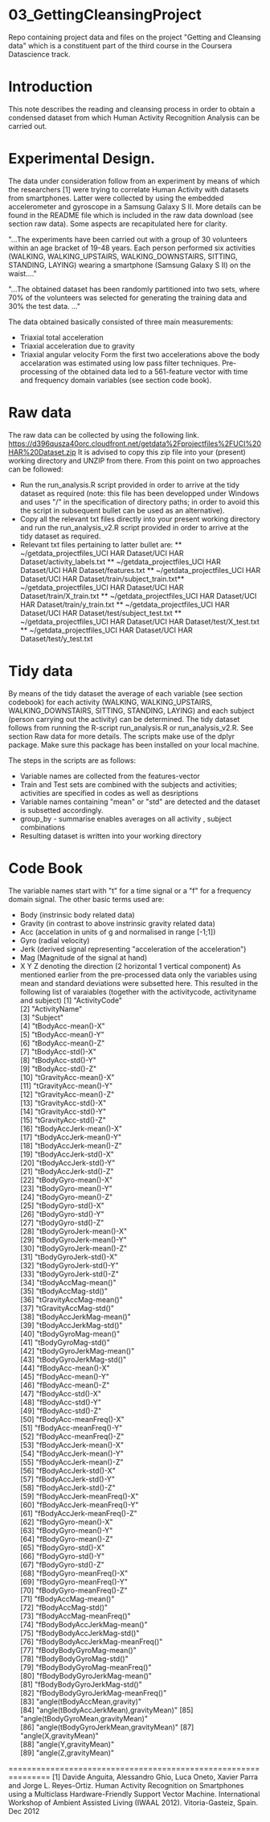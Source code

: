 # 03_GettingCleansingProject
Repo containing project data and files on the project "Getting and Cleansing data"  which is a constituent part of the third course in the Coursera Datascience track.

# Introduction
This note describes the reading and cleansing process in order to obtain a condensed dataset from which Human Activity Recognition Analysis can be carried out. 

# Experimental Design.
The data under consideration follow from an experiment by means of which the researchers [1] were trying to correlate Human Activity with datasets from smartphones. Latter were collected by using the embedded accelerometer and gyroscope in a Samsung Galaxy S II. More details can be found in the README file which is included in the raw data download (see section raw data). Some aspects are recapitulated here for clarity.

"...The experiments have been carried out with a group of 30 volunteers within an age bracket of 19-48 years. Each person performed six activities (WALKING, WALKING_UPSTAIRS, WALKING_DOWNSTAIRS, SITTING, STANDING, LAYING) wearing a smartphone (Samsung Galaxy S II) on the waist...."

"...The obtained dataset has been randomly partitioned into two sets, where 70% of the volunteers was selected for generating the training data and 30% the test data. ..."

The data obtained basically consisted of three main measurements:
* Triaxial total acceleration
* Triaxial acceleration due to gravity
* Triaxial angular velocity
Form the first two accelerations above the body accelaration was estimated using low pass filter techniques. Pre-processing of the obtained data led to a 561-feature vector with time and frequency domain variables (see section code book).


# Raw data
The raw data can be collected by using the following link.
https://d396qusza40orc.cloudfront.net/getdata%2Fprojectfiles%2FUCI%20HAR%20Dataset.zip
It is advised to copy this zip file into your (present) working directory and UNZIP from there. From this point on two approaches can be followed:
* Run the run_analysis.R script provided in order to arrive at the tidy dataset as required (note: this file has been developped under Windows and uses "/" in the specification of directory paths; in order to avoid this the script in subsequent bullet can be used as an alternative).
* Copy all the relevant txt files directly into your present working directory and run the run_analysis_v2.R script provided in order to arrive at the tidy dataset as required.
* Relevant txt files pertaining to latter bullet are:
** ~/getdata_projectfiles_UCI HAR Dataset/UCI HAR Dataset/activity_labels.txt
** ~/getdata_projectfiles_UCI HAR Dataset/UCI HAR Dataset/features.txt
** ~/getdata_projectfiles_UCI HAR Dataset/UCI HAR Dataset/train/subject_train.txt** ~/getdata_projectfiles_UCI HAR Dataset/UCI HAR Dataset/train/X_train.txt
** ~/getdata_projectfiles_UCI HAR Dataset/UCI HAR Dataset/train/y_train.txt
** ~/getdata_projectfiles_UCI HAR Dataset/UCI HAR Dataset/test/subject_test.txt
** ~/getdata_projectfiles_UCI HAR Dataset/UCI HAR Dataset/test/X_test.txt
** ~/getdata_projectfiles_UCI HAR Dataset/UCI HAR Dataset/test/y_test.txt

# Tidy data
By means of the tidy dataset the average of each variable (see section codebook) for each activity (WALKING, WALKING_UPSTAIRS, WALKING_DOWNSTAIRS, SITTING, STANDING, LAYING)  and each subject (person carrying out the activity) can be determined.
The tidy dataset follows from running the R-script run_analysis.R or run_analysis_v2.R. See section Raw data for more details.
The scripts make use of the dplyr package. Make sure this package has been installed on your local machine.

The steps in the scripts are as follows:
* Variable names are collected from the features-vector
* Train and Test sets are combined with the subjects and activities; activities are specified in codes as well as desriptions
* Variable names containing "mean" or "std" are detected and the dataset is subsetted accordingly.
* group_by - summarise enables averages on all activity , subject combinations
* Resulting dataset is written into your working directory


# Code Book
The variable names start with "t" for a time signal or a "f" for a frequency domain signal. The other basic terms used are:
* Body (instrinsic body related data)
* Gravity (in contrast to above instrinsic gravity related data)
* Acc (accelation in units of g and normalised in range [-1;1])
* Gyro (radial velocity)
* Jerk (derived signal representing "acceleration of the acceleration")
* Mag (Magnitude of the signal at hand)
* X Y Z denoting the direction (2 horizontal 1 vertical component)
As mentioned earlier from the pre-processed data only the variables using mean and standard deviations were subsetted here. This resulted in the following list of varaiables (together with the activitycode, activityname and subject)
 [1] "ActivityCode"                        
 [2] "ActivityName"                        
 [3] "Subject"                             
 [4] "tBodyAcc-mean()-X"                   
 [5] "tBodyAcc-mean()-Y"                   
 [6] "tBodyAcc-mean()-Z"                   
 [7] "tBodyAcc-std()-X"                    
 [8] "tBodyAcc-std()-Y"                    
 [9] "tBodyAcc-std()-Z"                    
[10] "tGravityAcc-mean()-X"                
[11] "tGravityAcc-mean()-Y"                
[12] "tGravityAcc-mean()-Z"                
[13] "tGravityAcc-std()-X"                 
[14] "tGravityAcc-std()-Y"                 
[15] "tGravityAcc-std()-Z"                 
[16] "tBodyAccJerk-mean()-X"               
[17] "tBodyAccJerk-mean()-Y"               
[18] "tBodyAccJerk-mean()-Z"               
[19] "tBodyAccJerk-std()-X"                
[20] "tBodyAccJerk-std()-Y"                
[21] "tBodyAccJerk-std()-Z"                
[22] "tBodyGyro-mean()-X"                  
[23] "tBodyGyro-mean()-Y"                  
[24] "tBodyGyro-mean()-Z"                  
[25] "tBodyGyro-std()-X"                   
[26] "tBodyGyro-std()-Y"                   
[27] "tBodyGyro-std()-Z"                   
[28] "tBodyGyroJerk-mean()-X"              
[29] "tBodyGyroJerk-mean()-Y"              
[30] "tBodyGyroJerk-mean()-Z"              
[31] "tBodyGyroJerk-std()-X"               
[32] "tBodyGyroJerk-std()-Y"               
[33] "tBodyGyroJerk-std()-Z"               
[34] "tBodyAccMag-mean()"                  
[35] "tBodyAccMag-std()"                   
[36] "tGravityAccMag-mean()"               
[37] "tGravityAccMag-std()"                
[38] "tBodyAccJerkMag-mean()"              
[39] "tBodyAccJerkMag-std()"               
[40] "tBodyGyroMag-mean()"                 
[41] "tBodyGyroMag-std()"                  
[42] "tBodyGyroJerkMag-mean()"             
[43] "tBodyGyroJerkMag-std()"              
[44] "fBodyAcc-mean()-X"                   
[45] "fBodyAcc-mean()-Y"                   
[46] "fBodyAcc-mean()-Z"                   
[47] "fBodyAcc-std()-X"                    
[48] "fBodyAcc-std()-Y"                    
[49] "fBodyAcc-std()-Z"                    
[50] "fBodyAcc-meanFreq()-X"               
[51] "fBodyAcc-meanFreq()-Y"               
[52] "fBodyAcc-meanFreq()-Z"               
[53] "fBodyAccJerk-mean()-X"               
[54] "fBodyAccJerk-mean()-Y"               
[55] "fBodyAccJerk-mean()-Z"               
[56] "fBodyAccJerk-std()-X"                
[57] "fBodyAccJerk-std()-Y"                
[58] "fBodyAccJerk-std()-Z"                
[59] "fBodyAccJerk-meanFreq()-X"           
[60] "fBodyAccJerk-meanFreq()-Y"           
[61] "fBodyAccJerk-meanFreq()-Z"           
[62] "fBodyGyro-mean()-X"                  
[63] "fBodyGyro-mean()-Y"                  
[64] "fBodyGyro-mean()-Z"                  
[65] "fBodyGyro-std()-X"                   
[66] "fBodyGyro-std()-Y"                   
[67] "fBodyGyro-std()-Z"                   
[68] "fBodyGyro-meanFreq()-X"              
[69] "fBodyGyro-meanFreq()-Y"              
[70] "fBodyGyro-meanFreq()-Z"              
[71] "fBodyAccMag-mean()"                  
[72] "fBodyAccMag-std()"                   
[73] "fBodyAccMag-meanFreq()"              
[74] "fBodyBodyAccJerkMag-mean()"          
[75] "fBodyBodyAccJerkMag-std()"           
[76] "fBodyBodyAccJerkMag-meanFreq()"      
[77] "fBodyBodyGyroMag-mean()"             
[78] "fBodyBodyGyroMag-std()"              
[79] "fBodyBodyGyroMag-meanFreq()"         
[80] "fBodyBodyGyroJerkMag-mean()"         
[81] "fBodyBodyGyroJerkMag-std()"          
[82] "fBodyBodyGyroJerkMag-meanFreq()"     
[83] "angle(tBodyAccMean,gravity)"         
[84] "angle(tBodyAccJerkMean),gravityMean)"
[85] "angle(tBodyGyroMean,gravityMean)"    
[86] "angle(tBodyGyroJerkMean,gravityMean)"
[87] "angle(X,gravityMean)"                
[88] "angle(Y,gravityMean)"                
[89] "angle(Z,gravityMean)" 



===============================================================
[1] Davide Anguita, Alessandro Ghio, Luca Oneto, Xavier Parra and Jorge L. Reyes-Ortiz. Human Activity Recognition on Smartphones using a Multiclass Hardware-Friendly Support Vector Machine. International Workshop of Ambient Assisted Living (IWAAL 2012). Vitoria-Gasteiz, Spain. Dec 2012
